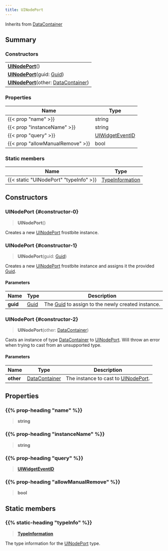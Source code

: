```yaml
---
title: UINodePort
---
```


Inherits from [DataContainer](/vext/ref/shared/type/datacontainer)

## Summary

### Constructors

|  |
| --- |
| **[UINodePort](#constructor-0)**() |
| **[UINodePort](#constructor-1)**(guid: [Guid](/vext/ref/shared/type/guid)) |
| **[UINodePort](#constructor-2)**(other: [DataContainer](/vext/ref/shared/type/datacontainer)) |

### Properties

| Name | Type |
| ---- | ---- |
| {{< prop "name" >}} | string |
| {{< prop "instanceName" >}} | string |
| {{< prop "query" >}} | [UIWidgetEventID](/vext/ref/fb/uiwidgeteventid) |
| {{< prop "allowManualRemove" >}} | bool |

### Static members

| Name | Type |
| ---- | ---- |
| {{< static "UINodePort" "typeInfo" >}} | [TypeInformation](/vext/ref/shared/type/typeinformation) |

## Constructors

### UINodePort {#constructor-0}

> **UINodePort**()

Creates a new [UINodePort](/vext/ref/fb/uinodeport) frostbite instance.

### UINodePort {#constructor-1}

> **UINodePort**(guid: [Guid](/vext/ref/shared/type/guid))

Creates a new [UINodePort](/vext/ref/fb/uinodeport) frostbite instance and assigns it the provided [Guid](/vext/ref/shared/type/guid).

#### Parameters

| Name | Type | Description |
| ---- | ---- | ----------- |
| **guid** | [Guid](/vext/ref/shared/type/guid) | The [Guid](/vext/ref/shared/type/guid) to assign to the newly created instance. |

### UINodePort {#constructor-2}

> **UINodePort**(other: [DataContainer](/vext/ref/shared/type/datacontainer))

Casts an instance of type [DataContainer](/vext/ref/shared/type/datacontainer) to [UINodePort](/vext/ref/fb/uinodeport). Will throw an error when trying to cast from an unsupported type.

#### Parameters

| Name | Type | Description |
| ---- | ---- | ----------- |
| **other** | [DataContainer](/vext/ref/shared/type/datacontainer) | The instance to cast to [UINodePort](/vext/ref/fb/uinodeport). |

## Properties

### {{% prop-heading "name" %}}

> **string**

### {{% prop-heading "instanceName" %}}

> **string**

### {{% prop-heading "query" %}}

> **[UIWidgetEventID](/vext/ref/fb/uiwidgeteventid)**

### {{% prop-heading "allowManualRemove" %}}

> **bool**

## Static members

### {{% static-heading "typeInfo" %}}

> **[TypeInformation](/vext/ref/shared/type/typeinformation)**

The type information for the [UINodePort](/vext/ref/fb/uinodeport) type.

